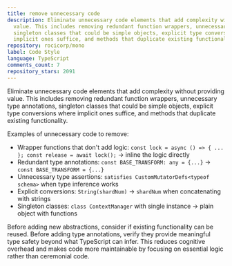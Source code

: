 ```yaml
---
title: remove unnecessary code
description: Eliminate unnecessary code elements that add complexity without providing
  value. This includes removing redundant function wrappers, unnecessary type annotations,
  singleton classes that could be simple objects, explicit type conversions where
  implicit ones suffice, and methods that duplicate existing functionality.
repository: rocicorp/mono
label: Code Style
language: TypeScript
comments_count: 7
repository_stars: 2091
---
```


Eliminate unnecessary code elements that add complexity without providing value. This includes removing redundant function wrappers, unnecessary type annotations, singleton classes that could be simple objects, explicit type conversions where implicit ones suffice, and methods that duplicate existing functionality.

Examples of unnecessary code to remove:
- Wrapper functions that don't add logic: `const lock = async () => { ... }; const release = await lock();` → inline the logic directly
- Redundant type annotations: `const BASE_TRANSFORM: any = {...}` → `const BASE_TRANSFORM = {...}`
- Unnecessary type assertions: `satisfies CustomMutatorDefs<typeof schema>` when type inference works
- Explicit conversions: `String(shardNum)` → `shardNum` when concatenating with strings
- Singleton classes: `class ContextManager` with single instance → plain object with functions

Before adding new abstractions, consider if existing functionality can be reused. Before adding type annotations, verify they provide meaningful type safety beyond what TypeScript can infer. This reduces cognitive overhead and makes code more maintainable by focusing on essential logic rather than ceremonial code.